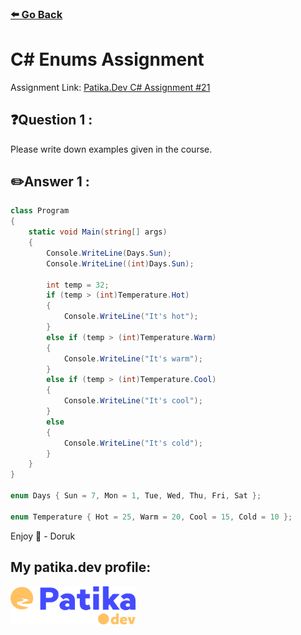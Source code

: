 ### [⬅️ Go Back](../../README.md)

# C# Enums Assignment

Assignment Link: [Patika.Dev C# Assignment #21](https://app.patika.dev/courses/csharp-101/17-enum)

## ❓Question 1 :

Please write down examples given in the course.

## ✏️Answer 1 :

```c#
class Program
{
    static void Main(string[] args)
    {
        Console.WriteLine(Days.Sun);
        Console.WriteLine((int)Days.Sun);

        int temp = 32;
        if (temp > (int)Temperature.Hot)
        {
            Console.WriteLine("It's hot");
        }
        else if (temp > (int)Temperature.Warm)
        {
            Console.WriteLine("It's warm");
        }
        else if (temp > (int)Temperature.Cool)
        {
            Console.WriteLine("It's cool");
        }
        else
        {
            Console.WriteLine("It's cold");
        }
    }
}

enum Days { Sun = 7, Mon = 1, Tue, Wed, Thu, Fri, Sat };

enum Temperature { Hot = 25, Warm = 20, Cool = 15, Cold = 10 };
```

Enjoy 🚀 - Doruk

## My patika.dev profile:

<a href="https://app.patika.dev/kaolin"><img src="../../assets/newPatikaLogo.svg" width=200/></a>
